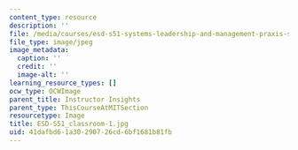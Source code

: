 ```yaml
---
content_type: resource
description: ''
file: /media/courses/esd-s51-systems-leadership-and-management-praxis-summer-2014/41dafbd61a30290726cd6bf1681b81fb_ESD-S51_classroom-1.jpg
file_type: image/jpeg
image_metadata:
  caption: ''
  credit: ''
  image-alt: ''
learning_resource_types: []
ocw_type: OCWImage
parent_title: Instructor Insights
parent_type: ThisCourseAtMITSection
resourcetype: Image
title: ESD-S51_classroom-1.jpg
uid: 41dafbd6-1a30-2907-26cd-6bf1681b81fb
---
```

